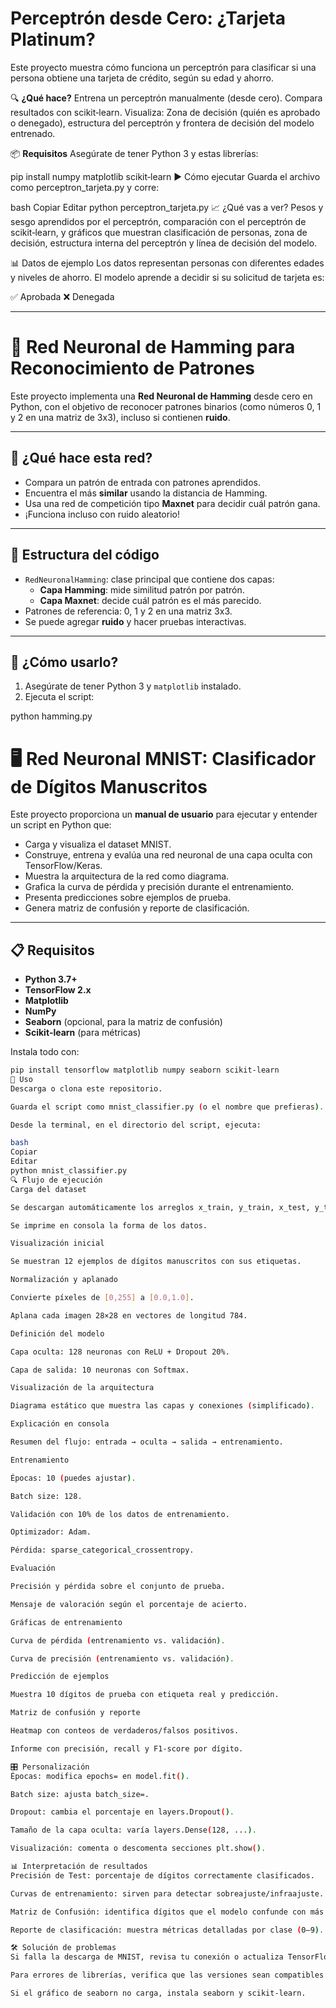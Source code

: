 # Perceptrón desde Cero: ¿Tarjeta Platinum?

Este proyecto muestra cómo funciona un perceptrón para clasificar si una persona obtiene una tarjeta de crédito, según su edad y ahorro.

🔍 **¿Qué hace?** Entrena un perceptrón manualmente (desde cero). Compara resultados con scikit‑learn. Visualiza: Zona de decisión (quién es aprobado o denegado), estructura del perceptrón y frontera de decisión del modelo entrenado.

📦 **Requisitos** Asegúrate de tener Python 3 y estas librerías:

pip install numpy matplotlib scikit‑learn
▶️ Cómo ejecutar Guarda el archivo como perceptron_tarjeta.py y corre:

bash
Copiar
Editar
python perceptron_tarjeta.py
📈 ¿Qué vas a ver? Pesos y sesgo aprendidos por el perceptrón, comparación con el perceptrón de scikit‑learn, y gráficos que muestran clasificación de personas, zona de decisión, estructura interna del perceptrón y línea de decisión del modelo.

📊 Datos de ejemplo Los datos representan personas con diferentes edades y niveles de ahorro. El modelo aprende a decidir si su solicitud de tarjeta es:

✅ Aprobada
❌ Denegada

------------------------------------------------

# 🧠 Red Neuronal de Hamming para Reconocimiento de Patrones

Este proyecto implementa una **Red Neuronal de Hamming** desde cero en Python, con el objetivo de reconocer patrones binarios (como números 0, 1 y 2 en una matriz de 3x3), incluso si contienen **ruido**.

---

## 📌 ¿Qué hace esta red?

- Compara un patrón de entrada con patrones aprendidos.
- Encuentra el más **similar** usando la distancia de Hamming.
- Usa una red de competición tipo **Maxnet** para decidir cuál patrón gana.
- ¡Funciona incluso con ruido aleatorio!

---

## 🔧 Estructura del código

- `RedNeuronalHamming`: clase principal que contiene dos capas:
  - **Capa Hamming**: mide similitud patrón por patrón.
  - **Capa Maxnet**: decide cuál patrón es el más parecido.
- Patrones de referencia: 0, 1 y 2 en una matriz 3x3.
- Se puede agregar **ruido** y hacer pruebas interactivas.

---

## 🚀 ¿Cómo usarlo?

1. Asegúrate de tener Python 3 y `matplotlib` instalado.
2. Ejecuta el script:


python hamming.py


# 🖥️ Red Neuronal MNIST: Clasificador de Dígitos Manuscritos

Este proyecto proporciona un **manual de usuario** para ejecutar y entender un script en Python que:

- Carga y visualiza el dataset MNIST.
- Construye, entrena y evalúa una red neuronal de una capa oculta con TensorFlow/Keras.
- Muestra la arquitectura de la red como diagrama.
- Grafica la curva de pérdida y precisión durante el entrenamiento.
- Presenta predicciones sobre ejemplos de prueba.
- Genera matriz de confusión y reporte de clasificación.

---

## 📋 Requisitos

- **Python 3.7+**
- **TensorFlow 2.x**  
- **Matplotlib**  
- **NumPy**  
- **Seaborn** (opcional, para la matriz de confusión)  
- **Scikit‑learn** (para métricas)

Instala todo con:
```bash
pip install tensorflow matplotlib numpy seaborn scikit-learn
🚀 Uso
Descarga o clona este repositorio.

Guarda el script como mnist_classifier.py (o el nombre que prefieras).

Desde la terminal, en el directorio del script, ejecuta:

bash
Copiar
Editar
python mnist_classifier.py
🔍 Flujo de ejecución
Carga del dataset

Se descargan automáticamente los arreglos x_train, y_train, x_test, y_test.

Se imprime en consola la forma de los datos.

Visualización inicial

Se muestran 12 ejemplos de dígitos manuscritos con sus etiquetas.

Normalización y aplanado

Convierte píxeles de [0,255] a [0.0,1.0].

Aplana cada imagen 28×28 en vectores de longitud 784.

Definición del modelo

Capa oculta: 128 neuronas con ReLU + Dropout 20%.

Capa de salida: 10 neuronas con Softmax.

Visualización de la arquitectura

Diagrama estático que muestra las capas y conexiones (simplificado).

Explicación en consola

Resumen del flujo: entrada → oculta → salida → entrenamiento.

Entrenamiento

Épocas: 10 (puedes ajustar).

Batch size: 128.

Validación con 10% de los datos de entrenamiento.

Optimizador: Adam.

Pérdida: sparse_categorical_crossentropy.

Evaluación

Precisión y pérdida sobre el conjunto de prueba.

Mensaje de valoración según el porcentaje de acierto.

Gráficas de entrenamiento

Curva de pérdida (entrenamiento vs. validación).

Curva de precisión (entrenamiento vs. validación).

Predicción de ejemplos

Muestra 10 dígitos de prueba con etiqueta real y predicción.

Matriz de confusión y reporte

Heatmap con conteos de verdaderos/falsos positivos.

Informe con precisión, recall y F1‑score por dígito.

🎛️ Personalización
Épocas: modifica epochs= en model.fit().

Batch size: ajusta batch_size=.

Dropout: cambia el porcentaje en layers.Dropout().

Tamaño de la capa oculta: varía layers.Dense(128, ...).

Visualización: comenta o descomenta secciones plt.show().

📊 Interpretación de resultados
Precisión de Test: porcentaje de dígitos correctamente clasificados.

Curvas de entrenamiento: sirven para detectar sobreajuste/infraajuste.

Matriz de Confusión: identifica dígitos que el modelo confunde con más frecuencia.

Reporte de clasificación: muestra métricas detalladas por clase (0–9).

🛠️ Solución de problemas
Si falla la descarga de MNIST, revisa tu conexión o actualiza TensorFlow.

Para errores de librerías, verifica que las versiones sean compatibles con Python 3.7+.

Si el gráfico de seaborn no carga, instala seaborn y scikit‑learn.
